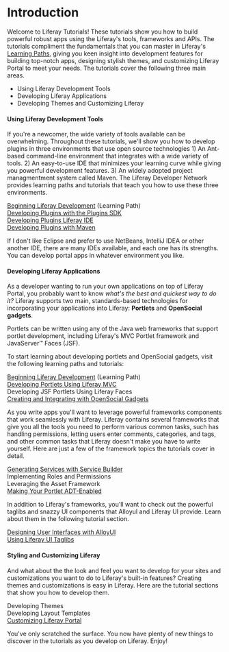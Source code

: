 # Introduction [](id=tutorials-lp-6-2-develop-tutorial)

Welcome to Liferay Tutorials! 
These tutorials show you how to build powerful robust apps using the
Liferay's tools, frameworks and APIs. The tutorials compliment the fundamentals
that you can master in Liferay's
[Learning Paths](/learning-paths/-/knowledge_base/learning-paths-lp-6-2-develop-learnpath),
giving you keen insight into development features for building top-notch apps,
designing stylish themes, and customizing Liferay Portal to meet your needs. The
tutorials cover the following three main areas. 

- Using Liferay Development Tools
- Developing Liferay Applications
- Developing Themes and Customizing Liferay

#### Using Liferay Development Tools

If you're a newcomer, the wide variety of tools available can be overwhelming.
Throughout these tutorials, we'll show you how to develop plugins in three
environments that use open source technologies 1) An Ant-based command-line
environment that integrates with a wide variety of tools. 2) An easy-to-use IDE
that minimizes your learning curve while giving you powerful development
features. 3) An widely adopted project managmentment system called Maven. The
Liferay Developer Network provides learning paths and tutorials that teach you
how to use these three environments. 

[Beginning Liferay Development](/learning-paths/-/knowledge_base/beginning-liferay-development-lp-6-2-develop-learnpath) (Learning Path)<br>
[Developing Plugins with the Plugins SDK](/tutorials/-/knowledge_base/plugins-sdk-lp-6-2-develop-tutorial)<br>
[Developing Plugins Liferay IDE](/tutorials/-/knowledge_base/liferay-ide-lp-6-2-develop-tutorial)<br>
[Developing Plugins with Maven](/tutorials/-/knowledge_base/maven-lp-6-2-develop-tutorial)<br>

If I don't like Eclipse and prefer to use NetBeans, IntelliJ IDEA or other
another IDE, there are many IDEs available, and each one has its strengths. You
can develop portal apps in whatever environment you like. 

#### Developing Liferay Applications

As a developer wanting to run your own applications on top of Liferay Portal,
you probably want to know *what's the best and quickest way to do it?* Liferay
supports two main, standards-based technologies for incorporating your
applications into Liferay: **Portlets** and **OpenSocial gadgets**. 

Portlets can be written using any of the Java web frameworks that support
portlet development, including Liferay's MVC Portlet framework and
JavaServer&#8482; Faces (JSF).

To start learning about developing portlets and OpenSocial gadgets, visit the
following learning paths and tutorials: 

[Beginning Liferay Development](/learning-paths/-/knowledge_base/beginning-liferay-development-lp-6-2-develop-learnpath) (Learning Path)<br>
[Developing Portlets Using Liferay MVC](/tutorials/-/knowledge_base/developing-jsp-portlets-using-liferay-mvc-lp-6-2-develop-tutorial)<br>
Developing JSF Portlets Using Liferay Faces<br>
[Creating and Integrating with OpenSocial Gadgets](/tutorials/-/knowledge_base/creating-and-integrating-with-opensocial-liferay-portal-6-2-dev-guide-08-en)

As you write apps you'll want to leverage powerful frameworks components that
work seamlessly with Liferay. Liferay contains several frameworks that give you
all the tools you need to perform various common tasks, such has handling
permissions, letting users enter comments, categories, and tags, and other
common tasks that Liferay doesn't make you have to write yourself. Here are just
a few of the framework topics the tutorials cover in detail.  

[Generating Services with Service Builder](/tutorials/-/knowledge_base/service-builder-lp-6-2-develop-tutorial)<br>
Implementing Roles and Permissions<br>
Leveraging the Asset Framework<br>
[Making Your Portlet ADT-Enabled](/tutorials/-/knowledge_base/application-display-templates-lp-6-2-develop-tutorial)

In addition to Liferay's frameworks, you'll want to check out the powerful
taglibs and snazzy UI components that AlloyuI and Liferay UI provide. Learn
about them in the following tutorial section. 

[Designing User Interfaces with AlloyUI](/tutorials/-/knowledge_base/alloyui-lp-6-2-develop-tutorial)<br>
[Using Liferay UI Taglibs](/tutorials/-/knowledge_base/liferay-ui-taglibs-lp-6-2-develop-tutorial)

#### Styling and Customizing Liferay

And what about the the look and feel you want to develop for your sites and
customizations you want to do to Liferay's built-in features? Creating themes
and customizations is easy in Liferay. Here are the tutorial sections that show
you how to develop them. 

Developing Themes<br>
Developing Layout Templates<br>
[Customizing Liferay Portal](/tutorials/-/knowledge_base/customizing-liferay-portal-lp-6-2-develop-tutorial)<br>

You've only scratched the surface. You now have plenty of new things to discover
in the tutorials as you develop on Liferay. Enjoy! 

